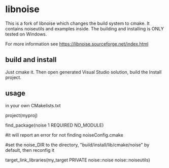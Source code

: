 libnoise
========

This is a fork of libnoise which changes the build system to cmake.
It contains noiseutils and examples inside.
The building and installing is ONLY tested on Windows.

For more information see https://libnoise.sourceforge.net/index.html 

build and install
-----------------

Just cmake it.
Then open generated Visual Studio solution, build the Install project.

usage
-----

in your own CMakelists.txt
  
project(myproj)
  
find_package(noise 1 REQUIRED NO_MODULE)  

#it will report an error for not finding noiseConfig.cmake  

#set the noise_DIR to the directory, "build/install/lib/cmake/noise" by default, then reconfig it  

target_link_libraries(my_target PRIVATE noise::noise noise::noiseutils)
